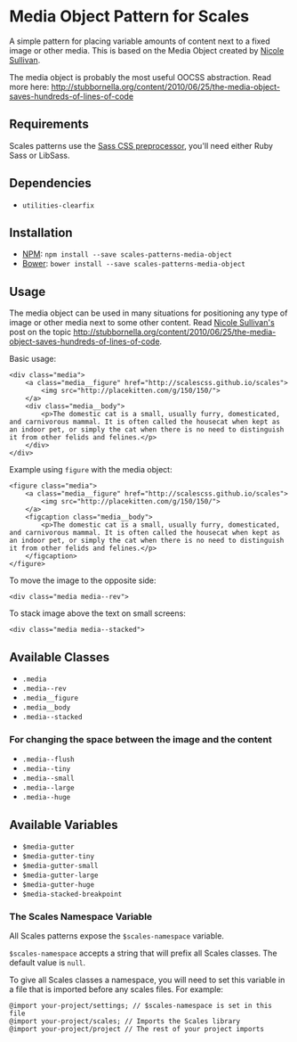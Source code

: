 # Media Object Pattern for Scales

A simple pattern for placing variable amounts of content next to a fixed image or other media. This is based on the Media Object created by [Nicole Sullivan](http://twitter.com/stubbornella).

The media object is probably the most useful OOCSS abstraction. Read more here: http://stubbornella.org/content/2010/06/25/the-media-object-saves-hundreds-of-lines-of-code

## Requirements

Scales patterns use the [Sass CSS preprocessor](http://sass-lang.com/), you'll need either Ruby Sass or LibSass.

## Dependencies

* `utilities-clearfix`

## Installation

* [NPM](http://npmjs.com): `npm install --save scales-patterns-media-object`
* [Bower](http://bower.io/): `bower install --save scales-patterns-media-object`

## Usage
The media object can be used in many situations for positioning any type of image or other media next to some other content. Read [Nicole Sullivan's](http://twitter.com/stubbornella) post on the topic http://stubbornella.org/content/2010/06/25/the-media-object-saves-hundreds-of-lines-of-code.

Basic usage:
```
<div class="media">
    <a class="media__figure" href="http://scalescss.github.io/scales">
        <img src="http://placekitten.com/g/150/150/">
    </a>
    <div class="media__body">
        <p>The domestic cat is a small, usually furry, domesticated, and carnivorous mammal. It is often called the housecat when kept as an indoor pet, or simply the cat when there is no need to distinguish it from other felids and felines.</p>
    </div>
</div>
```

Example using `figure` with the media object:
```
<figure class="media">
    <a class="media__figure" href="http://scalescss.github.io/scales">
        <img src="http://placekitten.com/g/150/150/">
    </a>
    <figcaption class="media__body">
        <p>The domestic cat is a small, usually furry, domesticated, and carnivorous mammal. It is often called the housecat when kept as an indoor pet, or simply the cat when there is no need to distinguish it from other felids and felines.</p>
    </figcaption>
</figure>
```

To move the image to the opposite side:
```
<div class="media media--rev">
```

To stack image above the text on small screens:
```
<div class="media media--stacked">
```


## Available Classes

* `.media`
* `.media--rev`
* `.media__figure`
* `.media__body`
* `.media--stacked`

### For changing the space between the image and the content
* `.media--flush`
* `.media--tiny`
* `.media--small`
* `.media--large`
* `.media--huge`

## Available Variables

* `$media-gutter`
* `$media-gutter-tiny`
* `$media-gutter-small`
* `$media-gutter-large`
* `$media-gutter-huge`
* `$media-stacked-breakpoint`

### The Scales Namespace Variable
All Scales patterns expose the `$scales-namespace` variable.

`$scales-namespace` accepts a string that will prefix all Scales classes. The default value is `null`.

To give all Scales classes a namespace, you will need to set this variable in a file that is imported before any scales files. For example:

```
@import your-project/settings; // $scales-namespace is set in this file
@import your-project/scales; // Imports the Scales library
@import your-project/project // The rest of your project imports
```
